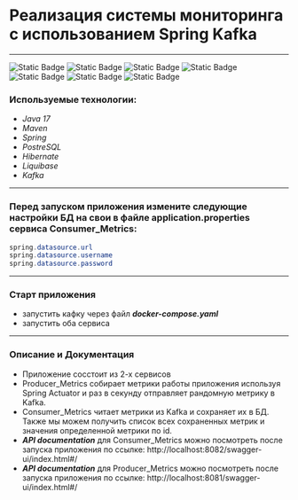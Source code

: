 # Реализация системы мониторинга с использованием Spring Kafka

_______
![Static Badge](https://img.shields.io/badge/Java-red)
![Static Badge](https://img.shields.io/badge/Maven-blue)
![Static Badge](https://img.shields.io/badge/Spring-green)
![Static Badge](https://img.shields.io/badge/PostreSQL-%20blue)
![Static Badge](https://img.shields.io/badge/Hibernate-tan)
![Static Badge](https://img.shields.io/badge/Liquibase-blue)
![Static Badge](https://img.shields.io/badge/Kafka-brown)




### Используемые технологии:
+ *Java 17*
+ *Maven*
+ *Spring*
+ *PostreSQL*
+ *Hibernate*
+ *Liquibase*
+ *Kafka*

_________

### Перед запуском приложения измените следующие настройки БД на свои в файле application.properties сервиса Consumer_Metrics:

```java
spring.datasource.url
spring.datasource.username
spring.datasource.password
```

____
### Старт приложения

+ запустить кафку через файл ***docker-compose.yaml***
+ запустить оба сервиса

_____
### Описание и Документация
+ Приложение сосстоит из 2-х сервисов
+ Producer_Metrics собирает метрики работы приложения используя Spring Actuator и раз в секунду отправляет рандомную метрику в Kafka. 
+ Consumer_Metrics читает метрики из Kafka и сохраняет их в БД. Также мы можем получить список всех сохраненных метрик и значения определенной метрики по id.
+ ***API documentation*** для Consumer_Metrics можно посмотреть после запуска приложения по ссылке: http://localhost:8082/swagger-ui/index.html#/
+ ***API documentation*** для Producer_Metrics можно посмотреть после запуска приложения по ссылке: http://localhost:8081/swagger-ui/index.html#/
